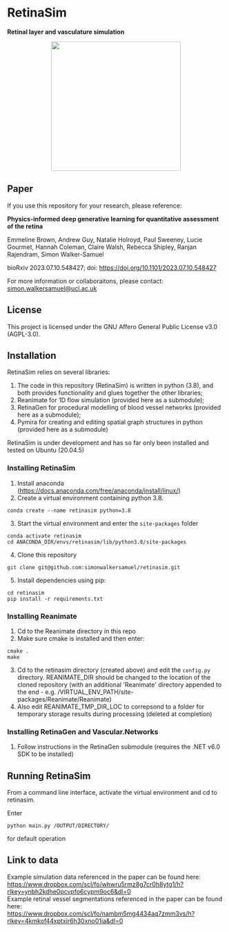 # RetinaSim

**Retinal layer and vasculature simulation**

<center><img src="https://github.com/simonwalkersamuel/retinasim/assets/21674318/9ada423d-edcf-4df8-9d9d-e35c9b7150f0)" width="300" height="300" /></center>

## Paper

If you use this repository for your research, please reference:

**Physics-informed deep generative learning for quantitative assessment of the retina**

Emmeline Brown, Andrew Guy, Natalie Holroyd, Paul Sweeney, Lucie Gourmet, Hannah Coleman, Claire Walsh, Rebecca Shipley, Ranjan Rajendram, Simon Walker-Samuel

bioRxiv 2023.07.10.548427; doi: https://doi.org/10.1101/2023.07.10.548427

For more information or collaboraitons, please contact: simon.walkersamuel@ucl.ac.uk

## License
This project is licensed under the GNU Affero General Public License v3.0 (AGPL-3.0).

## Installation

RetinaSim relies on several libraries:
1) The code in this repository (RetinaSim) is written in python (3.8), and both provides functionality and glues together the other libraries;
2) Reanimate for 1D flow simulation (provided here as a submodule);
3) RetinaGen for procedural modelling of blood vessel networks (provided here as a submodule);
4) Pymira for creating and editing spatial graph structures in python (provided here as a submodule)

RetinaSim is under development and has so far only been installed and tested on Ubuntu (20.04.5)

### Installing RetinaSim

1) Install anaconda (https://docs.anaconda.com/free/anaconda/install/linux/)
2) Create a virtual environment containing python 3.8.
```
conda create --name retinasim python=3.8
```
3) Start the virtual environment and enter the `site-packages` folder
```
conda activate retinasim
cd ANACONDA_DIR/envs/retinasim/lib/python3.8/site-packages
```
4) Clone this repository
```
git clone git@github.com:simonwalkersamuel/retinasim.git
```
5) Install dependencies using pip:
```
cd retinasim
pip install -r requirements.txt
```

### Installing Reanimate

1) Cd to the Reanimate directory in this repo
2) Make sure cmake is installed and then enter:
```
cmake .
make
```
3) Cd to the retinasim directory (created above) and edit the `config.py` directory. REANIMATE_DIR should be changed to the location of the cloned repository (with an additional 'Reanimate' directory appended to the end - e.g. /VIRTUAL_ENV_PATH/site-packages/Reanimate/Reanimate)
4) Also edit REANIMATE_TMP_DIR_LOC to correpsond to a folder for temporary storage results during processing (deleted at completion)

### Installing RetinaGen and Vascular.Networks
1) Follow instructions in the RetinaGen submodule (requires the .NET v6.0 SDK to be installed)

## Running RetinaSim
From a command line interface, activate the virtual environment and cd to retinasim.

Enter 
```
python main.py /OUTPUT/DIRECTORY/
```
for default operation

## Link to data
Example simulation data referenced in the paper can be found here:  
https://www.dropbox.com/scl/fo/whwru5rmz8g7cr0h8ytg1/h?rlkey=ynbh2kdhe0pcvpfo6cypm9oc6&dl=0  
Example retinal vessel segmentations referenced in the paper can be found here:  
https://www.dropbox.com/scl/fo/nambm5mg4434aq7zmm3vs/h?rlkey=4kmkof44xptxir6h30xno01ia&dl=0
